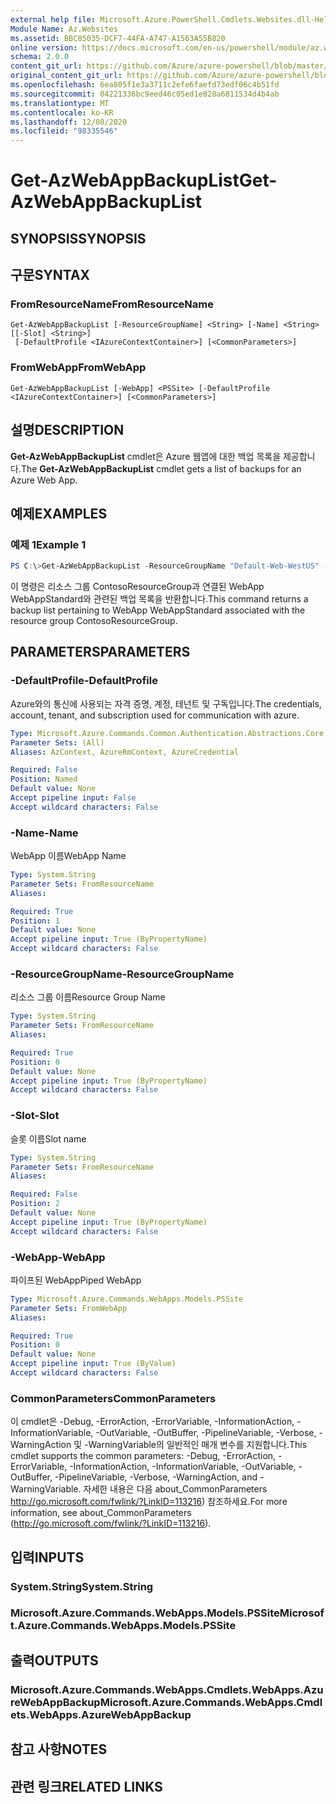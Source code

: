 ```yaml
---
external help file: Microsoft.Azure.PowerShell.Cmdlets.Websites.dll-Help.xml
Module Name: Az.Websites
ms.assetid: BBC85035-DCF7-44FA-A747-A1563A55B820
online version: https://docs.microsoft.com/en-us/powershell/module/az.websites/get-azwebappbackuplist
schema: 2.0.0
content_git_url: https://github.com/Azure/azure-powershell/blob/master/src/Websites/Websites/help/Get-AzWebAppBackupList.md
original_content_git_url: https://github.com/Azure/azure-powershell/blob/master/src/Websites/Websites/help/Get-AzWebAppBackupList.md
ms.openlocfilehash: 6ea805f1e3a3711c2efe6faefd73edf06c4b51fd
ms.sourcegitcommit: 04221336bc9eed46c05ed1e828a6811534d4b4ab
ms.translationtype: MT
ms.contentlocale: ko-KR
ms.lasthandoff: 12/08/2020
ms.locfileid: "98335546"
---
```

# <span data-ttu-id="3723e-101">Get-AzWebAppBackupList</span><span class="sxs-lookup"><span data-stu-id="3723e-101">Get-AzWebAppBackupList</span></span>

## <span data-ttu-id="3723e-102">SYNOPSIS</span><span class="sxs-lookup"><span data-stu-id="3723e-102">SYNOPSIS</span></span>

## <span data-ttu-id="3723e-103">구문</span><span class="sxs-lookup"><span data-stu-id="3723e-103">SYNTAX</span></span>

### <span data-ttu-id="3723e-104">FromResourceName</span><span class="sxs-lookup"><span data-stu-id="3723e-104">FromResourceName</span></span>
```
Get-AzWebAppBackupList [-ResourceGroupName] <String> [-Name] <String> [[-Slot] <String>]
 [-DefaultProfile <IAzureContextContainer>] [<CommonParameters>]
```

### <span data-ttu-id="3723e-105">FromWebApp</span><span class="sxs-lookup"><span data-stu-id="3723e-105">FromWebApp</span></span>
```
Get-AzWebAppBackupList [-WebApp] <PSSite> [-DefaultProfile <IAzureContextContainer>] [<CommonParameters>]
```

## <span data-ttu-id="3723e-106">설명</span><span class="sxs-lookup"><span data-stu-id="3723e-106">DESCRIPTION</span></span>
<span data-ttu-id="3723e-107">**Get-AzWebAppBackupList** cmdlet은 Azure 웹앱에 대한 백업 목록을 제공합니다.</span><span class="sxs-lookup"><span data-stu-id="3723e-107">The **Get-AzWebAppBackupList** cmdlet gets a list of backups for an Azure Web App.</span></span>

## <span data-ttu-id="3723e-108">예제</span><span class="sxs-lookup"><span data-stu-id="3723e-108">EXAMPLES</span></span>

### <span data-ttu-id="3723e-109">예제 1</span><span class="sxs-lookup"><span data-stu-id="3723e-109">Example 1</span></span>
```powershell
PS C:\>Get-AzWebAppBackupList -ResourceGroupName "Default-Web-WestUS" -Name "WebAppStandard"
```

<span data-ttu-id="3723e-110">이 명령은 리소스 그룹 ContosoResourceGroup과 연결된 WebApp WebAppStandard와 관련된 백업 목록을 반환합니다.</span><span class="sxs-lookup"><span data-stu-id="3723e-110">This command returns a backup list pertaining to WebApp WebAppStandard associated with the resource group ContosoResourceGroup.</span></span>

## <span data-ttu-id="3723e-111">PARAMETERS</span><span class="sxs-lookup"><span data-stu-id="3723e-111">PARAMETERS</span></span>

### <span data-ttu-id="3723e-112">-DefaultProfile</span><span class="sxs-lookup"><span data-stu-id="3723e-112">-DefaultProfile</span></span>
<span data-ttu-id="3723e-113">Azure와의 통신에 사용되는 자격 증명, 계정, 테넌트 및 구독입니다.</span><span class="sxs-lookup"><span data-stu-id="3723e-113">The credentials, account, tenant, and subscription used for communication with azure.</span></span>

```yaml
Type: Microsoft.Azure.Commands.Common.Authentication.Abstractions.Core.IAzureContextContainer
Parameter Sets: (All)
Aliases: AzContext, AzureRmContext, AzureCredential

Required: False
Position: Named
Default value: None
Accept pipeline input: False
Accept wildcard characters: False
```

### <span data-ttu-id="3723e-114">-Name</span><span class="sxs-lookup"><span data-stu-id="3723e-114">-Name</span></span>
<span data-ttu-id="3723e-115">WebApp 이름</span><span class="sxs-lookup"><span data-stu-id="3723e-115">WebApp Name</span></span>

```yaml
Type: System.String
Parameter Sets: FromResourceName
Aliases:

Required: True
Position: 1
Default value: None
Accept pipeline input: True (ByPropertyName)
Accept wildcard characters: False
```

### <span data-ttu-id="3723e-116">-ResourceGroupName</span><span class="sxs-lookup"><span data-stu-id="3723e-116">-ResourceGroupName</span></span>
<span data-ttu-id="3723e-117">리소스 그룹 이름</span><span class="sxs-lookup"><span data-stu-id="3723e-117">Resource Group Name</span></span>

```yaml
Type: System.String
Parameter Sets: FromResourceName
Aliases:

Required: True
Position: 0
Default value: None
Accept pipeline input: True (ByPropertyName)
Accept wildcard characters: False
```

### <span data-ttu-id="3723e-118">-Slot</span><span class="sxs-lookup"><span data-stu-id="3723e-118">-Slot</span></span>
<span data-ttu-id="3723e-119">슬롯 이름</span><span class="sxs-lookup"><span data-stu-id="3723e-119">Slot name</span></span>

```yaml
Type: System.String
Parameter Sets: FromResourceName
Aliases:

Required: False
Position: 2
Default value: None
Accept pipeline input: True (ByPropertyName)
Accept wildcard characters: False
```

### <span data-ttu-id="3723e-120">-WebApp</span><span class="sxs-lookup"><span data-stu-id="3723e-120">-WebApp</span></span>
<span data-ttu-id="3723e-121">파이프된 WebApp</span><span class="sxs-lookup"><span data-stu-id="3723e-121">Piped WebApp</span></span>

```yaml
Type: Microsoft.Azure.Commands.WebApps.Models.PSSite
Parameter Sets: FromWebApp
Aliases:

Required: True
Position: 0
Default value: None
Accept pipeline input: True (ByValue)
Accept wildcard characters: False
```

### <span data-ttu-id="3723e-122">CommonParameters</span><span class="sxs-lookup"><span data-stu-id="3723e-122">CommonParameters</span></span>
<span data-ttu-id="3723e-123">이 cmdlet은 -Debug, -ErrorAction, -ErrorVariable, -InformationAction, -InformationVariable, -OutVariable, -OutBuffer, -PipelineVariable, -Verbose, -WarningAction 및 -WarningVariable의 일반적인 매개 변수를 지원합니다.</span><span class="sxs-lookup"><span data-stu-id="3723e-123">This cmdlet supports the common parameters: -Debug, -ErrorAction, -ErrorVariable, -InformationAction, -InformationVariable, -OutVariable, -OutBuffer, -PipelineVariable, -Verbose, -WarningAction, and -WarningVariable.</span></span> <span data-ttu-id="3723e-124">자세한 내용은 다음 about_CommonParameters http://go.microsoft.com/fwlink/?LinkID=113216) 참조하세요.</span><span class="sxs-lookup"><span data-stu-id="3723e-124">For more information, see about_CommonParameters (http://go.microsoft.com/fwlink/?LinkID=113216).</span></span>

## <span data-ttu-id="3723e-125">입력</span><span class="sxs-lookup"><span data-stu-id="3723e-125">INPUTS</span></span>

### <span data-ttu-id="3723e-126">System.String</span><span class="sxs-lookup"><span data-stu-id="3723e-126">System.String</span></span>

### <span data-ttu-id="3723e-127">Microsoft.Azure.Commands.WebApps.Models.PSSite</span><span class="sxs-lookup"><span data-stu-id="3723e-127">Microsoft.Azure.Commands.WebApps.Models.PSSite</span></span>

## <span data-ttu-id="3723e-128">출력</span><span class="sxs-lookup"><span data-stu-id="3723e-128">OUTPUTS</span></span>

### <span data-ttu-id="3723e-129">Microsoft.Azure.Commands.WebApps.Cmdlets.WebApps.AzureWebAppBackup</span><span class="sxs-lookup"><span data-stu-id="3723e-129">Microsoft.Azure.Commands.WebApps.Cmdlets.WebApps.AzureWebAppBackup</span></span>

## <span data-ttu-id="3723e-130">참고 사항</span><span class="sxs-lookup"><span data-stu-id="3723e-130">NOTES</span></span>

## <span data-ttu-id="3723e-131">관련 링크</span><span class="sxs-lookup"><span data-stu-id="3723e-131">RELATED LINKS</span></span>

